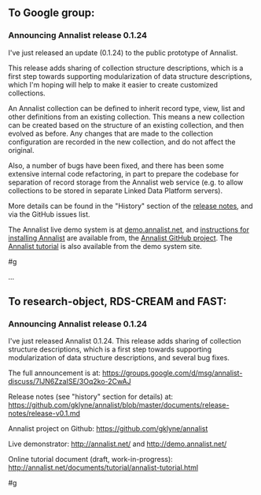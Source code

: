 ## To Google group:

### Announcing Annalist release 0.1.24

I've just released an update (0.1.24) to the public prototype of Annalist.  

This release adds sharing of collection structure descriptions, which is a first step towards supporting modularization of data structure descriptions, which I'm hoping will help to make it easier to create customized collections.

An Annalist collection can be defined to inherit record type, view, list and other definitions from an existing collection.  This means a new collection can be created based on the structure of an existing collection, and then evolved as before.  Any changes that are made to the collection configuration are recorded in the new collection, and do not affect the original.

Also, a number of bugs have been fixed, and there has been some extensive internal code refactoring, in part to prepare the codebase for separation of record storage from the Annalist web service (e.g. to allow collections to be stored in separate Linked Data Platform servers).

More details can be found in the "History" section of the [release notes](https://github.com/gklyne/annalist/blob/master/documents/release-notes/release-v0.1.md), and via the GitHub issues list.

The Annalist live demo system is at [demo.annalist.net](http://demo.annalist.net/annalist/site/), and [instructions for installing Annalist](https://github.com/gklyne/annalist/blob/master/documents/installing-annalist.md) are available from, the [Annalist GitHub project](https://github.com/gklyne/annalist).  The [Annalist tutorial](http://annalist.net/documents/tutorial/annalist-tutorial.html) is also available from the demo system site.

#g

...

## To research-object, RDS-CREAM and FAST:

### Announcing Annalist release 0.1.24

I've just released Annalist 0.1.24.  This release adds sharing of collection structure descriptions, which is a first step towards supporting modularization of data structure descriptions, and several bug fixes.

The full announcement is at: 
https://groups.google.com/d/msg/annalist-discuss/7lJN6ZzaISE/3Oq2ko-2CwAJ

Release notes (see "history" section for details) at:
https://github.com/gklyne/annalist/blob/master/documents/release-notes/release-v0.1.md

Annalist project on Github:
https://github.com/gklyne/annalist

Live demonstrator:
http://annalist.net/ and http://demo.annalist.net/

Online tutorial document (draft, work-in-progress):
http://annalist.net/documents/tutorial/annalist-tutorial.html

#g


